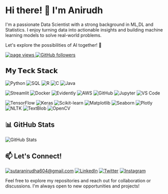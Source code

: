 # Hi there! 👋 I'm Anirudh

I'm a passionate Data Scientist with a strong background in ML,DL and Statistics. I enjoy turning data into actionable insights and building machine learning models to solve real-world problems.

Let's explore the possibilities of AI together! 🚀

<p align="left">
  <a href="https://github.com/anirudh6370/anirudh6370">
    <img src="https://komarev.com/ghpvc/?username=anirudh6370" alt="page views" />
  </a>
<a href="https://github.com/anirudh6370?tab=followers">
    <img alt="GitHub followers" src="https://img.shields.io/github/followers/anirudh6370?style=flat&logo=github">
</a>

## 𝗠𝘆 𝗧𝗲𝗰𝗸 𝗦𝘁𝗮𝗰𝗸

![Python](https://img.shields.io/badge/-Python-%23E44D27?style=flat-square&logo=python&logoColor=ffffff)
![SQL](https://img.shields.io/badge/-SQL-informational?style=flat&logo=postgresql&logoColor=white&color=4169E1)
![R](https://img.shields.io/badge/R-%23276DC3.svg?&style=flat-square&logo=r&logoColor=white)
![C](https://img.shields.io/badge/C-%23A8B9CC.svg?&style=flat-square&logo=c&logoColor=white)
![Java](https://img.shields.io/badge/Java-%23ED8B00.svg?&style=flat-square&logo=java&logoColor=white)


![Streamlit](https://img.shields.io/badge/-Streamlit-%232C3A42?style=flat-square&logo=Streamlit)
![Docker](https://img.shields.io/badge/-Docker-%23EC4A3F?style=flat-square&logo=Docker&logoColor=ffffff)
![Evidently](https://img.shields.io/badge/-Evidently-%23646CFF?style=flat-square&logo=Evidently&logoColor=ffffff)
![AWS](https://img.shields.io/badge/-AWS-informational?style=flat&logo=amazon-aws&logoColor=white&color=232F3E)
![GitHub](https://img.shields.io/badge/-GitHub-FCA121?style=flat-square&logo=GitHub)
![Jupyter](https://img.shields.io/badge/-Jupyter-informational?style=flat&logo=jupyter&logoColor=white&color=F37626)
![VS Code](https://img.shields.io/badge/-VSCode-%23007ACC?style=flat-square&logo=visual-studio-code)

![TensorFlow](https://img.shields.io/badge/-TensorFlow-%23FF6F00?style=flat-square&logo=tensorflow&logoColor=white)
![Keras](https://img.shields.io/badge/-Keras-informational?style=flat&logo=keras&logoColor=white&color=D00000)
![Scikit-learn](https://img.shields.io/badge/-Scikit--learn-informational?style=flat&logo=scikit-learn&logoColor=white&color=F7931E)
![Matplotlib](https://img.shields.io/badge/-Matplotlib-informational?style=flat&logo=matplotlib&logoColor=white&color=0077B5)
![Seaborn](https://img.shields.io/badge/Seaborn-%234F4F4F.svg?&style=flat-square&logo=seaborn&logoColor=white)
![Plotly](https://img.shields.io/badge/Plotly-%233F4F75.svg?&style=flat-square&logo=plotly&logoColor=white)
![NLTK](https://img.shields.io/badge/NLTK-%23276DC3.svg?&style=flat-square&logo=nltk&logoColor=white)
![TextBlob](https://img.shields.io/badge/TextBlob-%23FF6347.svg?&style=flat-square)
![OpenCV](https://img.shields.io/badge/OpenCV-%2325A4EF.svg?&style=flat-square&logo=opencv&logoColor=white)


## 📊 GitHub Stats

![GitHub Stats](https://github-readme-stats.vercel.app/api?username=anirudh6370&show_icons=true&count_private=true&hide=contribs,prs&theme=radical)


## 📫 Let's Connect!
<a href="mailto:YourEmail@gmail.com">![sutaranirudha604@gmail.com](https://img.shields.io/badge/Gmail-D14836?style=for-the-badge&logo=gmail&logoColor=white)</a>
<a href="<https://www.linkedin.com/in/anirudha-sutar/>">![LinkedIn](https://img.shields.io/badge/LinkedIn-0077B5?style=for-the-badge&logo=linkedin&logoColor=white)</a>
<a href="<https://twitter.com/AnirudhaSutar7>">![Twitter](https://img.shields.io/badge/Twitter-0077B5?style=for-the-badge&logo=Twitter&logoColor=white)</a>
<a href="<https://instagram.com/anirudh63>">![Instagram](https://img.shields.io/badge/Instagram-D14860?style=for-the-badge&logo=Instagram&logoColor=white)</a>



Feel free to explore my repositories and reach out for collaboration or discussions. I'm always open to new opportunities and projects!


